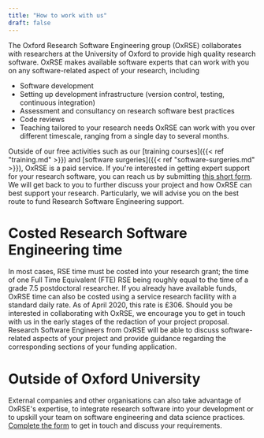 ```yaml
---
title: "How to work with us"
draft: false
---
```


The Oxford Research Software Engineering group (OxRSE) collaborates with researchers at the University of Oxford to provide high quality
research software. OxRSE makes available software experts that can work with you on any software-related aspect of your research, including
- Software development
- Setting up development infrastructure (version control, testing, continuous integration)
- Assessment and consultancy on research software best practices
- Code reviews
- Teaching tailored to your research needs
OxRSE can work with you over different timescale, ranging from a single day to several months.

Outside of our free activities such as our [training courses]({{< ref "training.md" >}}) and [software surgeries]({{< ref "software-surgeries.md" >}}), OxRSE is a paid service.
If you're interested in getting expert support for your research software, you can reach us by submitting [this short form](https://goo.gl/forms/Ten4EsxZSOUIwJLD3).
We will get back to you to further discuss your project and how OxRSE can best support your research.
Particularly, we will advise you on the best route to fund Research Software Engineering support.

# Costed Research Software Engineering time
In most cases, RSE time must be costed into your research grant; the time of one Full Time Equivalent (FTE) RSE being roughly equal to the time of a grade 7.5 postdoctoral researcher.
If you already have available funds, OxRSE time can also be costed using a service research facility with a standard daily rate.
As of April 2020, this rate is £306.
Should you be interested in collaborating with OxRSE, we encourage you to get in touch with us in the early stages of the redaction of your project
proposal. 
Research Software Engineers from OxRSE will be able to discuss software-related aspects of your project and provide guidance regarding the corresponding sections of your funding application.

# Outside of Oxford University

External companies and other organisations can also take advantage of OxRSE's expertise, to integrate research software into your development or to upskill your team on software engineering and data science practices. [Complete the form](https://goo.gl/forms/Ten4EsxZSOUIwJLD3) to get in touch and discuss your requirements.
